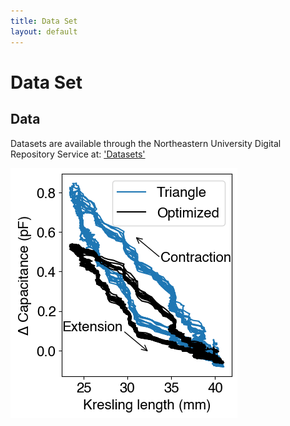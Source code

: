 ```yaml
---
title: Data Set
layout: default
---
```

# Data Set

## Data

Datasets are available through the Northeastern University Digital Repository Service at: ['Datasets'](https://repository.library.northeastern.edu/collections/neu:h989s3917)

![Alt Text](images/Cyclic.png)
